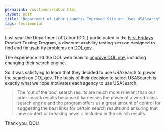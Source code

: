 ```yaml
---
permalink: /customers/labor.html
layout: post
title: "Department of Labor Launches Improved Site and Uses USASearch"
tags: testimonial 
---
```


Last year the Department of Labor (DOL) participated in the [First Fridays](http://www.howto.gov/web-content/usability/first-fridays) Product Testing Program, a discount usability testing session designed to find and fix usability problems on [DOL.gov](http://www.dol.gov).

The experience led the DOL web team to [improve DOL.gov](http://social.dol.gov/blog/improving-our-website/), including changing their search engine.

So it was satisfying to learn that they decided to use USASearch to power the search on DOL.gov. The basis of their decision to select USASearch is exactly what we hope motivates each agency to use USASearch.

> The 'out of the box' search results are much more relevant than our prior search results because it harnesses the power of a world-class search engine and the program offers us a great amount of control for suggesting the best links for certain search results and ensuring that new content or breaking news is included in the search results.

Thank you, DOL!